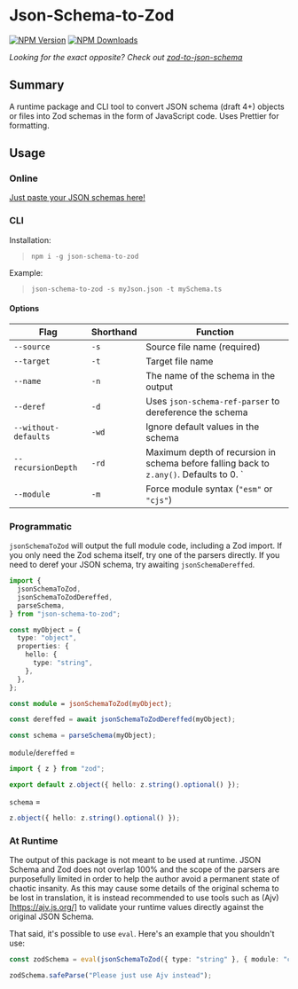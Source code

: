 # Json-Schema-to-Zod

[![NPM Version](https://img.shields.io/npm/v/json-schema-to-zod.svg)](https://npmjs.org/package/json-schema-to-zod)
[![NPM Downloads](https://img.shields.io/npm/dw/json-schema-to-zod.svg)](https://npmjs.org/package/json-schema-to-zod)

_Looking for the exact opposite? Check out [zod-to-json-schema](https://npmjs.org/package/zod-to-json-schema)_

## Summary

A runtime package and CLI tool to convert JSON schema (draft 4+) objects or files into Zod schemas in the form of JavaScript code. Uses Prettier for formatting.

## Usage

### Online

[Just paste your JSON schemas here!](https://stefanterdell.github.io/json-schema-to-zod-react/)

### CLI

Installation:

> `npm i -g json-schema-to-zod`

Example:

> `json-schema-to-zod -s myJson.json -t mySchema.ts`

#### Options

| Flag                 | Shorthand | Function                                                                                |
| -------------------- | --------- | --------------------------------------------------------------------------------------- |
| `--source`           | `-s`      | Source file name (required)                                                             |
| `--target`           | `-t`      | Target file name                                                                        |
| `--name`             | `-n`      | The name of the schema in the output                                                    |
| `--deref`            | `-d`      | Uses `json-schema-ref-parser` to dereference the schema                                 |
| `--without-defaults` | `-wd`     | Ignore default values in the schema                                                     |
| `--recursionDepth`   | `-rd`     | Maximum depth of recursion in schema before falling back to `z.any()`. Defaults to 0. ` |
| `--module`           | `-m`      | Force module syntax (`"esm"` or `"cjs"`)                                                |

### Programmatic

`jsonSchemaToZod` will output the full module code, including a Zod import. If you only need the Zod schema itself, try one of the parsers directly. If you need to deref your JSON schema, try awaiting `jsonSchemaDereffed`.

```typescript
import {
  jsonSchemaToZod,
  jsonSchemaToZodDereffed,
  parseSchema,
} from "json-schema-to-zod";

const myObject = {
  type: "object",
  properties: {
    hello: {
      type: "string",
    },
  },
};

const module = jsonSchemaToZod(myObject);

const dereffed = await jsonSchemaToZodDereffed(myObject);

const schema = parseSchema(myObject);
```

`module`/`dereffed` =

```typescript
import { z } from "zod";

export default z.object({ hello: z.string().optional() });
```

`schema` =

```typescript
z.object({ hello: z.string().optional() });
```

### At Runtime

The output of this package is not meant to be used at runtime. JSON Schema and Zod does not overlap 100% and the scope of the parsers are purposefully limited in order to help the author avoid a permanent state of chaotic insanity. As this may cause some details of the original schema to be lost in translation, it is instead recommended to use tools such as (Ajv)[https://ajv.js.org/] to validate your runtime values directly against the original JSON Schema.

That said, it's possible to use `eval`. Here's an example that you shouldn't use:

```typescript
const zodSchema = eval(jsonSchemaToZod({ type: "string" }, { module: "cjs" }));

zodSchema.safeParse("Please just use Ajv instead");
```
